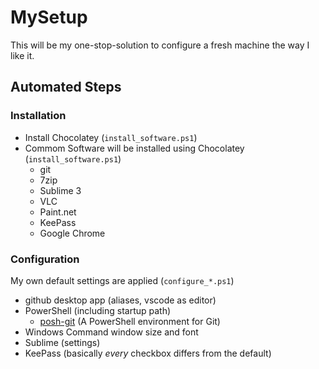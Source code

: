 # MySetup

This will be my one-stop-solution to configure a fresh machine the way I like it.

## Automated Steps

### Installation

- Install Chocolatey (`install_software.ps1`)
- Commom Software will be installed using Chocolatey (`install_software.ps1`)
  - git
  - 7zip
  - Sublime 3
  - VLC
  - Paint.net
  - KeePass
  - Google Chrome

### Configuration

My own default settings are applied (`configure_*.ps1`)

- github desktop app (aliases, vscode as editor)
- PowerShell (including startup path)
  - [posh-git](https://github.com/dahlbyk/posh-git) (A PowerShell environment for Git)
- Windows Command window size and font
- Sublime (settings)
- KeePass (basically _every_ checkbox differs from the default)
